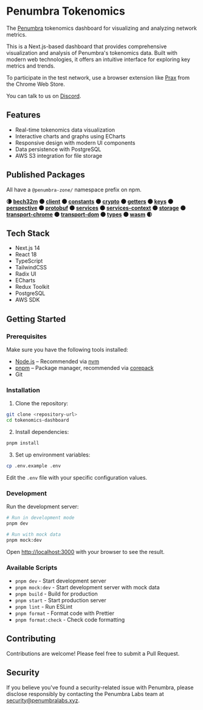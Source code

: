# Penumbra Tokenomics

The [Penumbra](https://penumbra.zone/) tokenomics dashboard for visualizing and analyzing network metrics.

This is a Next.js-based dashboard that provides comprehensive visualization and analysis of Penumbra's tokenomics data. Built with modern web technologies, it offers an intuitive interface for exploring key metrics and trends.

To participate in the test network, use a browser extension like [Prax](https://chrome.google.com/webstore/detail/penumbra-wallet/lkpmkhpnhknhmibgnmmhdhgdilepfghe) from the Chrome Web Store.

You can talk to us on [Discord](https://discord.gg/hKvkrqa3zC).

## Features

- Real-time tokenomics data visualization
- Interactive charts and graphs using ECharts
- Responsive design with modern UI components
- Data persistence with PostgreSQL
- AWS S3 integration for file storage

## Published Packages

All have a `@penumbra-zone/` namespace prefix on npm.

**🌘
[bech32m](https://www.npmjs.com/package/@penumbra-zone/bech32m) 🌑
[client](https://www.npmjs.com/package/@penumbra-zone/client) 🌑
[constants](https://www.npmjs.com/package/@penumbra-zone/constants) 🌑
[crypto](https://www.npmjs.com/package/@penumbra-zone/crypto) 🌑
[getters](https://www.npmjs.com/package/@penumbra-zone/getters) 🌑
[keys](https://www.npmjs.com/package/@penumbra-zone/keys) 🌑
[perspective](https://www.npmjs.com/package/@penumbra-zone/perspective) 🌑
[protobuf](https://www.npmjs.com/package/@penumbra-zone/protobuf) 🌑
[services](https://www.npmjs.com/package/@penumbra-zone/services) 🌑
[services-context](https://www.npmjs.com/package/@penumbra-zone/services-context) 🌑
[storage](https://www.npmjs.com/package/@penumbra-zone/storage) 🌑
[transport-chrome](https://www.npmjs.com/package/@penumbra-zone/transport-chrome) 🌑
[transport-dom](https://www.npmjs.com/package/@penumbra-zone/transport-dom) 🌑
[types](https://www.npmjs.com/package/@penumbra-zone/types) 🌑
[wasm](https://www.npmjs.com/package/@penumbra-zone/wasm)
🌒**

## Tech Stack

- Next.js 14
- React 18
- TypeScript
- TailwindCSS
- Radix UI
- ECharts
- Redux Toolkit
- PostgreSQL
- AWS SDK

## Getting Started

### Prerequisites

Make sure you have the following tools installed:

- [Node.js](https://nodejs.org/en/download/package-manager) – Recommended via [nvm](https://github.com/nvm-sh/nvm)
- [pnpm](https://pnpm.io/installation) – Package manager, recommended via [corepack](https://pnpm.io/installation#using-corepack)
- Git

### Installation

1. Clone the repository:
```bash
git clone <repository-url>
cd tokenomics-dashboard
```

2. Install dependencies:
```bash
pnpm install
```

3. Set up environment variables:
```bash
cp .env.example .env
```
Edit the `.env` file with your specific configuration values.

### Development

Run the development server:

```bash
# Run in development mode
pnpm dev

# Run with mock data
pnpm mock:dev
```

Open [http://localhost:3000](http://localhost:3000) with your browser to see the result.

### Available Scripts

- `pnpm dev` - Start development server
- `pnpm mock:dev` - Start development server with mock data
- `pnpm build` - Build for production
- `pnpm start` - Start production server
- `pnpm lint` - Run ESLint
- `pnpm format` - Format code with Prettier
- `pnpm format:check` - Check code formatting

## Contributing

Contributions are welcome! Please feel free to submit a Pull Request.

## Security

If you believe you've found a security-related issue with Penumbra, please disclose responsibly by contacting the Penumbra Labs team at security@penumbralabs.xyz.

